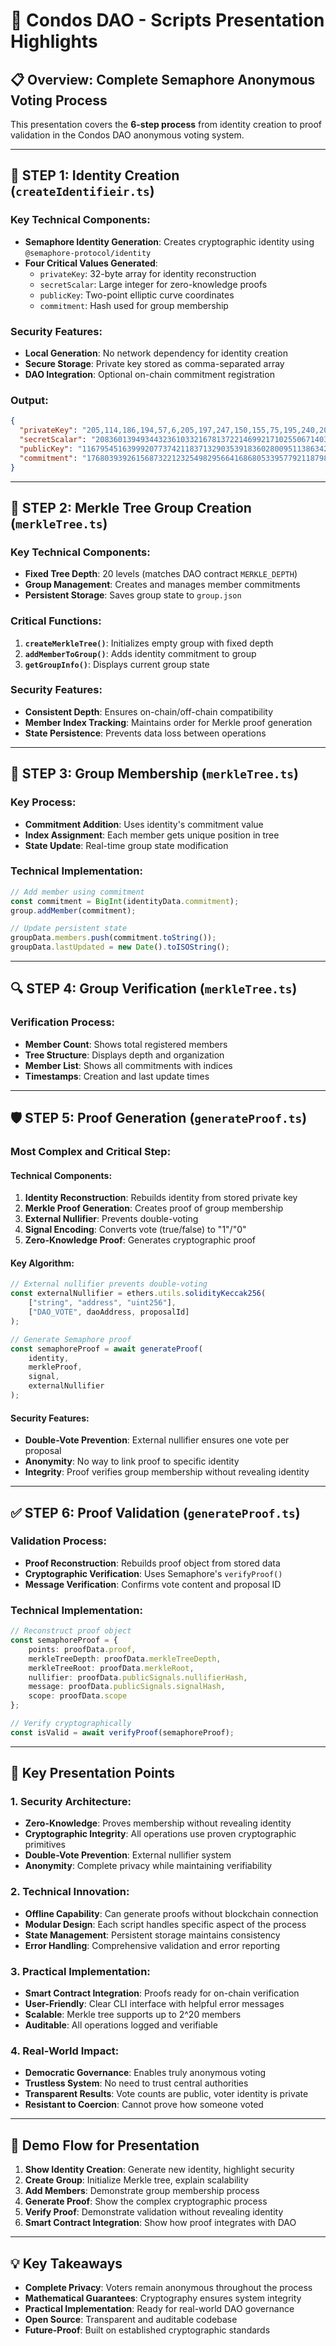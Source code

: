 # 🎯 Condos DAO - Scripts Presentation Highlights

## 📋 Overview: Complete Semaphore Anonymous Voting Process

This presentation covers the **6-step process** from identity creation to proof validation in the Condos DAO anonymous voting system.

---

## 🔐 **STEP 1: Identity Creation** (`createIdentifieir.ts`)

### **Key Technical Components:**
- **Semaphore Identity Generation**: Creates cryptographic identity using `@semaphore-protocol/identity`
- **Four Critical Values Generated**:
  - `privateKey`: 32-byte array for identity reconstruction
  - `secretScalar`: Large integer for zero-knowledge proofs
  - `publicKey`: Two-point elliptic curve coordinates
  - `commitment`: Hash used for group membership

### **Security Features:**
- **Local Generation**: No network dependency for identity creation
- **Secure Storage**: Private key stored as comma-separated array
- **DAO Integration**: Optional on-chain commitment registration

### **Output:**
```json
{
  "privateKey": "205,114,186,194,57,6,205,197,247,150,155,75,195,240,202,69,17,176,51,175,152,185,254,126,70,58,23,182,129,188,167,167",
  "secretScalar": "2083601394934432361033216781372214699217102550671403096234832774885294098413",
  "publicKey": "11679545163999207737421183713290353918360280095113863427141221904713820547263,4903643666040492325034045483545478268985065604992841086547505312432753494829",
  "commitment": "17680393926156873221232549829566416868053395779211879882515765591922876578078"
}
```

---

## 🌳 **STEP 2: Merkle Tree Group Creation** (`merkleTree.ts`)

### **Key Technical Components:**
- **Fixed Tree Depth**: 20 levels (matches DAO contract `MERKLE_DEPTH`)
- **Group Management**: Creates and manages member commitments
- **Persistent Storage**: Saves group state to `group.json`

### **Critical Functions:**
1. **`createMerkleTree()`**: Initializes empty group with fixed depth
2. **`addMemberToGroup()`**: Adds identity commitment to group
3. **`getGroupInfo()`**: Displays current group state

### **Security Features:**
- **Consistent Depth**: Ensures on-chain/off-chain compatibility
- **Member Index Tracking**: Maintains order for Merkle proof generation
- **State Persistence**: Prevents data loss between operations

---

## 👥 **STEP 3: Group Membership** (`merkleTree.ts`)

### **Key Process:**
- **Commitment Addition**: Uses identity's commitment value
- **Index Assignment**: Each member gets unique position in tree
- **State Update**: Real-time group state modification

### **Technical Implementation:**
```typescript
// Add member using commitment
const commitment = BigInt(identityData.commitment);
group.addMember(commitment);

// Update persistent state
groupData.members.push(commitment.toString());
groupData.lastUpdated = new Date().toISOString();
```

---

## 🔍 **STEP 4: Group Verification** (`merkleTree.ts`)

### **Verification Process:**
- **Member Count**: Shows total registered members
- **Tree Structure**: Displays depth and organization
- **Member List**: Shows all commitments with indices
- **Timestamps**: Creation and last update times

---

## 🛡️ **STEP 5: Proof Generation** (`generateProof.ts`)

### **Most Complex and Critical Step:**

#### **Technical Components:**
1. **Identity Reconstruction**: Rebuilds identity from stored private key
2. **Merkle Proof Generation**: Creates proof of group membership
3. **External Nullifier**: Prevents double-voting
4. **Signal Encoding**: Converts vote (true/false) to "1"/"0"
5. **Zero-Knowledge Proof**: Generates cryptographic proof

#### **Key Algorithm:**
```typescript
// External nullifier prevents double-voting
const externalNullifier = ethers.utils.solidityKeccak256(
    ["string", "address", "uint256"],
    ["DAO_VOTE", daoAddress, proposalId]
);

// Generate Semaphore proof
const semaphoreProof = await generateProof(
    identity,
    merkleProof,
    signal,
    externalNullifier
);
```

#### **Security Features:**
- **Double-Vote Prevention**: External nullifier ensures one vote per proposal
- **Anonymity**: No way to link proof to specific identity
- **Integrity**: Proof verifies group membership without revealing identity

---

## ✅ **STEP 6: Proof Validation** (`generateProof.ts`)

### **Validation Process:**
- **Proof Reconstruction**: Rebuilds proof object from stored data
- **Cryptographic Verification**: Uses Semaphore's `verifyProof()`
- **Message Verification**: Confirms vote content and proposal ID

### **Technical Implementation:**
```typescript
// Reconstruct proof object
const semaphoreProof = {
    points: proofData.proof,
    merkleTreeDepth: proofData.merkleTreeDepth,
    merkleTreeRoot: proofData.merkleRoot,
    nullifier: proofData.publicSignals.nullifierHash,
    message: proofData.publicSignals.signalHash,
    scope: proofData.scope
};

// Verify cryptographically
const isValid = await verifyProof(semaphoreProof);
```

---

## 🎯 **Key Presentation Points**

### **1. Security Architecture:**
- **Zero-Knowledge**: Proves membership without revealing identity
- **Cryptographic Integrity**: All operations use proven cryptographic primitives
- **Double-Vote Prevention**: External nullifier system
- **Anonymity**: Complete privacy while maintaining verifiability

### **2. Technical Innovation:**
- **Offline Capability**: Can generate proofs without blockchain connection
- **Modular Design**: Each script handles specific aspect of the process
- **State Management**: Persistent storage maintains consistency
- **Error Handling**: Comprehensive validation and error reporting

### **3. Practical Implementation:**
- **Smart Contract Integration**: Proofs ready for on-chain verification
- **User-Friendly**: Clear CLI interface with helpful error messages
- **Scalable**: Merkle tree supports up to 2^20 members
- **Auditable**: All operations logged and verifiable

### **4. Real-World Impact:**
- **Democratic Governance**: Enables truly anonymous voting
- **Trustless System**: No need to trust central authorities
- **Transparent Results**: Vote counts are public, voter identity is private
- **Resistant to Coercion**: Cannot prove how someone voted

---

## 🚀 **Demo Flow for Presentation**

1. **Show Identity Creation**: Generate new identity, highlight security
2. **Create Group**: Initialize Merkle tree, explain scalability
3. **Add Members**: Demonstrate group membership process
4. **Generate Proof**: Show the complex cryptographic process
5. **Verify Proof**: Demonstrate validation without revealing identity
6. **Smart Contract Integration**: Show how proof integrates with DAO

---

## 💡 **Key Takeaways**

- **Complete Privacy**: Voters remain anonymous throughout the process
- **Mathematical Guarantees**: Cryptography ensures system integrity
- **Practical Implementation**: Ready for real-world DAO governance
- **Open Source**: Transparent and auditable codebase
- **Future-Proof**: Built on established cryptographic standards

